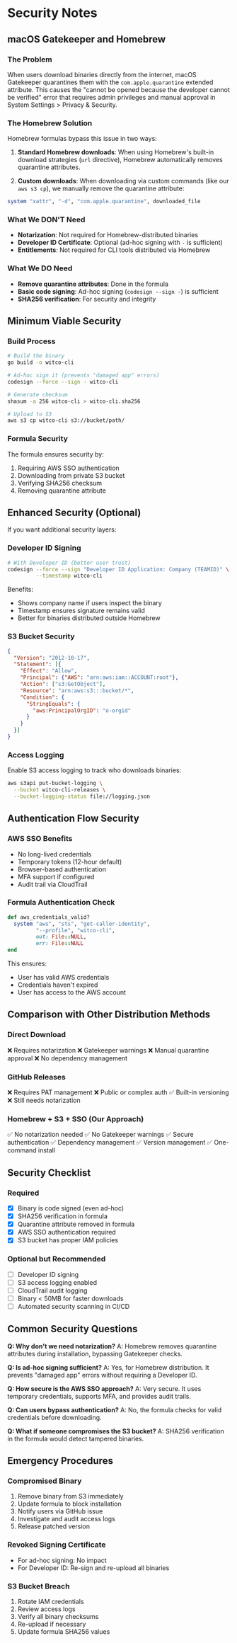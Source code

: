 # Security Notes

## macOS Gatekeeper and Homebrew

### The Problem
When users download binaries directly from the internet, macOS Gatekeeper quarantines them with the `com.apple.quarantine` extended attribute. This causes the "cannot be opened because the developer cannot be verified" error that requires admin privileges and manual approval in System Settings > Privacy & Security.

### The Homebrew Solution
Homebrew formulas bypass this issue in two ways:

1. **Standard Homebrew downloads**: When using Homebrew's built-in download strategies (`url` directive), Homebrew automatically removes quarantine attributes.

2. **Custom downloads**: When downloading via custom commands (like our `aws s3 cp`), we manually remove the quarantine attribute:
```ruby
system "xattr", "-d", "com.apple.quarantine", downloaded_file
```

### What We DON'T Need
- **Notarization**: Not required for Homebrew-distributed binaries
- **Developer ID Certificate**: Optional (ad-hoc signing with `-` is sufficient)
- **Entitlements**: Not required for CLI tools distributed via Homebrew

### What We DO Need
- **Remove quarantine attributes**: Done in the formula
- **Basic code signing**: Ad-hoc signing (`codesign --sign -`) is sufficient
- **SHA256 verification**: For security and integrity

## Minimum Viable Security

### Build Process
```bash
# Build the binary
go build -o witco-cli

# Ad-hoc sign it (prevents "damaged app" errors)
codesign --force --sign - witco-cli

# Generate checksum
shasum -a 256 witco-cli > witco-cli.sha256

# Upload to S3
aws s3 cp witco-cli s3://bucket/path/
```

### Formula Security
The formula ensures security by:
1. Requiring AWS SSO authentication
2. Downloading from private S3 bucket
3. Verifying SHA256 checksum
4. Removing quarantine attribute

## Enhanced Security (Optional)

If you want additional security layers:

### Developer ID Signing
```bash
# With Developer ID (better user trust)
codesign --force --sign "Developer ID Application: Company (TEAMID)" \
         --timestamp witco-cli
```

Benefits:
- Shows company name if users inspect the binary
- Timestamp ensures signature remains valid
- Better for binaries distributed outside Homebrew

### S3 Bucket Security
```json
{
  "Version": "2012-10-17",
  "Statement": [{
    "Effect": "Allow",
    "Principal": {"AWS": "arn:aws:iam::ACCOUNT:root"},
    "Action": ["s3:GetObject"],
    "Resource": "arn:aws:s3:::bucket/*",
    "Condition": {
      "StringEquals": {
        "aws:PrincipalOrgID": "o-orgid"
      }
    }
  }]
}
```

### Access Logging
Enable S3 access logging to track who downloads binaries:
```bash
aws s3api put-bucket-logging \
  --bucket witco-cli-releases \
  --bucket-logging-status file://logging.json
```

## Authentication Flow Security

### AWS SSO Benefits
- No long-lived credentials
- Temporary tokens (12-hour default)
- Browser-based authentication
- MFA support if configured
- Audit trail via CloudTrail

### Formula Authentication Check
```ruby
def aws_credentials_valid?
  system "aws", "sts", "get-caller-identity",
         "--profile", "witco-cli",
         out: File::NULL,
         err: File::NULL
end
```

This ensures:
- User has valid AWS credentials
- Credentials haven't expired
- User has access to the AWS account

## Comparison with Other Distribution Methods

### Direct Download
❌ Requires notarization
❌ Gatekeeper warnings
❌ Manual quarantine approval
❌ No dependency management

### GitHub Releases  
❌ Requires PAT management
❌ Public or complex auth
✅ Built-in versioning
❌ Still needs notarization

### Homebrew + S3 + SSO (Our Approach)
✅ No notarization needed
✅ No Gatekeeper warnings
✅ Secure authentication
✅ Dependency management
✅ Version management
✅ One-command install

## Security Checklist

### Required
- [x] Binary is code signed (even ad-hoc)
- [x] SHA256 verification in formula
- [x] Quarantine attribute removed in formula
- [x] AWS SSO authentication required
- [x] S3 bucket has proper IAM policies

### Optional but Recommended
- [ ] Developer ID signing
- [ ] S3 access logging enabled
- [ ] CloudTrail audit logging
- [ ] Binary < 50MB for faster downloads
- [ ] Automated security scanning in CI/CD

## Common Security Questions

**Q: Why don't we need notarization?**
A: Homebrew removes quarantine attributes during installation, bypassing Gatekeeper checks.

**Q: Is ad-hoc signing sufficient?**
A: Yes, for Homebrew distribution. It prevents "damaged app" errors without requiring a Developer ID.

**Q: How secure is the AWS SSO approach?**
A: Very secure. It uses temporary credentials, supports MFA, and provides audit trails.

**Q: Can users bypass authentication?**
A: No, the formula checks for valid credentials before downloading.

**Q: What if someone compromises the S3 bucket?**
A: SHA256 verification in the formula would detect tampered binaries.

## Emergency Procedures

### Compromised Binary
1. Remove binary from S3 immediately
2. Update formula to block installation
3. Notify users via GitHub issue
4. Investigate and audit access logs
5. Release patched version

### Revoked Signing Certificate
- For ad-hoc signing: No impact
- For Developer ID: Re-sign and re-upload all binaries

### S3 Bucket Breach
1. Rotate IAM credentials
2. Review access logs
3. Verify all binary checksums
4. Re-upload if necessary
5. Update formula SHA256 values